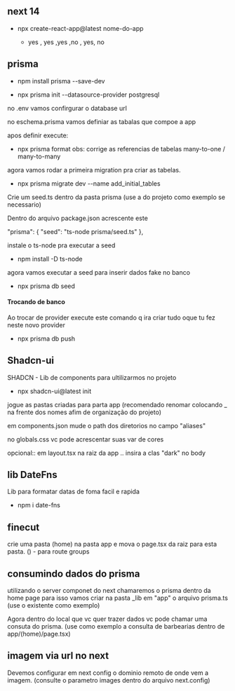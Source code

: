 ## next 14

- npx create-react-app@latest nome-do-app

  - yes , yes ,yes ,no , yes, no


## prisma

- npm install prisma --save-dev

- npx prisma init --datasource-provider postgresql

no .env vamos confirgurar o database url

no eschema.prisma vamos definiar as tabalas que compoe a app

apos definir execute:
- npx prisma format
obs: corrige as referencias de tabelas many-to-one / many-to-many

agora vamos rodar a primeira migration pra criar as tabelas.

- npx prisma migrate dev --name add_initial_tables

Crie um seed.ts dentro da pasta prisma
(use a do projeto como exemplo se necessario)

Dentro do arquivo package.json acrescente este

 "prisma": {
    "seed": "ts-node prisma/seed.ts"
  },

instale o ts-node pra executar a seed

 - npm install -D ts-node

agora vamos executar a seed para inserir dados fake no banco

- npx prisma db seed

#### Trocando de banco

Ao trocar de provider execute este comando q ira criar tudo oque tu fez neste novo provider

- npx prisma db push

## Shadcn-ui

SHADCN - Lib de components para ultilizarmos no projeto

- npx shadcn-ui@latest init

jogue as pastas criadas para parta app
(recomendado renomar colocando _ na frente dos nomes afim de organização do projeto)

em components.json mude o path dos diretorios no campo "aliases"

no globals.css vc pode acrescentar suas var de cores

opcional:: em layout.tsx na raiz da app .. insira a clas "dark" no body 

## lib DateFns
Lib para formatar datas de foma facil e rapida
- npm i date-fns

## finecut

crie uma pasta (home) na pasta app e mova o page.tsx da raiz para esta pasta.
() - para route groups

## consumindo dados do prisma

utilizando o server componet do next chamaremos o prisma dentro da home page
para isso vamos criar na pasta _lib em "app" o arquivo prisma.ts
(use o existente como exemplo)

Agora dentro do local que vc quer trazer dados vc pode chamar uma consuta do prisma.
(use como exemplo a consulta de barbearias dentro de app/(home)/page.tsx)

## imagem via url no next

Devemos configurar em next config o dominio remoto de onde vem a imagem.
(consulte o parametro images dentro do arquivo next.config)

